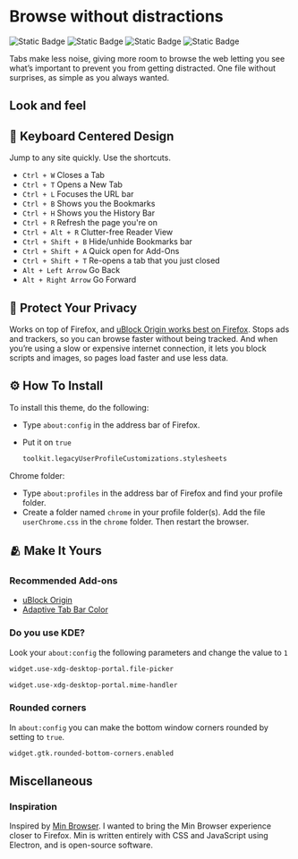 # Browse without distractions

![Static Badge](https://img.shields.io/badge/Firefox-%E2%9C%95-red)
![Static Badge](https://img.shields.io/badge/Cachy_Browser-%E2%9C%95-red)
![Static Badge](https://img.shields.io/badge/Firefox_ESR_128.8-✓-blue)
![Static Badge](https://img.shields.io/badge/Firefox_Developer_Edition-%E2%9C%95-red)

Tabs make less noise, giving more room to browse the web letting you see what’s important to prevent you from getting distracted. One file without surprises, as simple as you always wanted.

## Look and feel

<picture>
<source media="(prefers-color-scheme: light)" srcset="/assets/images/headerlight.png">
<source media="(prefers-color-scheme: dark)" srcset="/assets/images/lookandfeel.png">
</picture>

## :dart: Keyboard Centered Design

Jump to any site quickly. Use the shortcuts.

- `Ctrl + W` Closes a Tab
- `Ctrl + T` Opens a New Tab
- `Ctrl + L` Focuses the URL bar
- `Ctrl + B` Shows you the Bookmarks
- `Ctrl + H` Shows you the History Bar
- `Ctrl + R` Refresh the page you're on
- `Ctrl + Alt + R` Clutter-free Reader View
- `Ctrl + Shift + B` Hide/unhide Bookmarks bar
- `Ctrl + Shift + A` Quick open for Add-Ons
- `Ctrl + Shift + T` Re-opens a tab that you just closed
- `Alt + Left Arrow` Go Back
- `Alt + Right Arrow` Go Forward

## :ninja: Protect Your Privacy

Works on top of Firefox, and [uBlock Origin works best on Firefox](https://github.com/gorhill/uBlock/wiki/uBlock-Origin-works-best-on-Firefox). Stops ads and trackers, so you can browse faster without being tracked. And when you’re using a slow or expensive internet connection, it lets you block scripts and images, so pages load faster and use less data.

## :gear: How To Install

To install this theme, do the following:

- Type `about:config` in the address bar of Firefox.
- Put it on `true`

  ```md
  toolkit.legacyUserProfileCustomizations.stylesheets
  ```

Chrome folder:

- Type `about:profiles` in the address bar of Firefox and find your profile folder.
- Create a folder named `chrome` in your profile folder(s). Add the file `userChrome.css` in the `chrome` folder. Then restart the browser.

## :people_hugging: Make It Yours

### Recommended Add-ons

- [uBlock Origin](https://addons.mozilla.org/en-US/firefox/addon/ublock-origin/)
- [Adaptive Tab Bar Color](https://addons.mozilla.org/en-US/firefox/addon/adaptive-tab-bar-colour/)

### Do you use KDE?

Look your `about:config` the following parameters and change the value to `1`

```md
widget.use-xdg-desktop-portal.file-picker
```

```md
widget.use-xdg-desktop-portal.mime-handler
```

### Rounded corners

In `about:config` you can make the bottom window corners rounded by setting to `true`.

```md
widget.gtk.rounded-bottom-corners.enabled
```

## Miscellaneous

### Inspiration

Inspired by [Min Browser](https://github.com/minbrowser/min). I wanted to bring the Min Browser experience closer to Firefox. Min is written entirely with CSS and JavaScript using Electron, and is open-source software.
